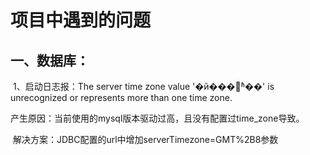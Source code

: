 # 项目中遇到的问题

## 	一、数据库：

​			   1、启动日志报：The server time zone value '�й���׼ʱ��' is unrecognized or represents more than one time zone. 

​			        产生原因：当前使用的mysql版本驱动过高，且没有配置过time_zone导致。

​				解决方案：JDBC配置的url中增加serverTimezone=GMT%2B8参数

